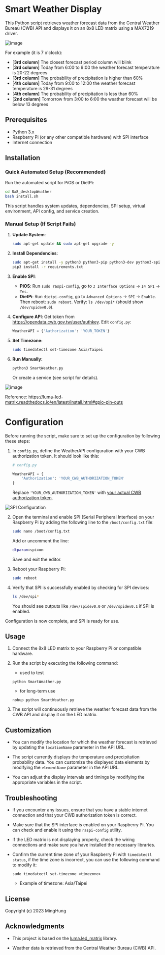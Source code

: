 Smart Weather Display
=====================

This Python script retrieves weather forecast data from the Central Weather Bureau (CWB) API and displays it on an 8x8 LED matrix using a MAX7219 driver.

![image](https://github.com/dong881/8x8_desktopWeather/assets/52557611/b090fc50-3632-4c0f-9d17-944792c73374)

For example (it is 7 o'clock):
- [**3rd column**] The closest forecast period column will blink
- [**3rd column**] Today from 6:00 to 9:00 the weather forecast temperature is 20-22 degrees
- [**3rd column**] The probability of precipitation is higher than 60%
- [**4th column**] Today from 9:00 to 12:00 the weather forecast temperature is 29-31 degrees
- [**4th column**] The probability of precipitation is less than 60%
- [**2nd column**] Tomorrow from 3:00 to 6:00 the weather forecast will be below 13 degrees

Prerequisites
-------------

-   Python 3.x
-   Raspberry Pi (or any other compatible hardware) with SPI interface
-   Internet connection

## Installation

### Quick Automated Setup (Recommended)

Run the automated script for PiOS or DietPi:

```bash
cd 8x8_desktopWeather
bash install.sh
```

This script handles system updates, dependencies, SPI setup, virtual environment, API config, and service creation.

### Manual Setup (If Script Fails)

1. **Update System**:
   ```bash
   sudo apt-get update && sudo apt-get upgrade -y
   ```

2. **Install Dependencies**:
   ```bash
   sudo apt-get install -y python3 python3-pip python3-dev python3-spidev libjpeg-dev zlib1g-dev libfreetype6-dev liblcms2-dev libopenjp2-7 libtiff5 build-essential git
   pip3 install -r requirements.txt
   ```

3. **Enable SPI**:
   - **PiOS**: Run `sudo raspi-config`, go to `3 Interface Options` → `I4 SPI` → `Yes`.
   - **DietPi**: Run `dietpi-config`, go to `Advanced Options` → `SPI` → `Enable`.
   Then reboot: `sudo reboot`.
   Verify: `ls /dev/spi*` (should show `/dev/spidev0.0`).

4. **Configure API**:
   Get token from https://opendata.cwb.gov.tw/user/authkey.
   Edit `config.py`:
   ```python
   WeatherAPI = {'Authorization': 'YOUR_TOKEN'}
   ```

5. **Set Timezone**:
   ```bash
   sudo timedatectl set-timezone Asia/Taipei
   ```

6. **Run Manually**:
   ```bash
   python3 SmartWeather.py
   ```
   Or create a service (see script for details).

![image](https://github.com/dong881/8x8_desktopWeather/assets/52557611/6a0bf29a-e59f-48e8-adda-d70d049db4f9)

Reference: https://luma-led-matrix.readthedocs.io/en/latest/install.html#gpio-pin-outs

# Configuration

Before running the script, make sure to set up the configuration by following these steps:

1. In `config.py`, define the WeatherAPI configuration with your CWB authorization token. It should look like this:
    ```python
    # config.py
    
    WeatherAPI = {
        'Authorization': 'YOUR_CWB_AUTHORIZATION_TOKEN'
    }
    ```
   Replace `'YOUR_CWB_AUTHORIZATION_TOKEN'` with [your actual CWB authorization token](https://opendata.cwb.gov.tw/user/authkey).

![SPI Configuration](https://github.com/dong881/8x8_desktopWeather/assets/52557611/8c58272f-ec3d-41ad-81c8-a3b47bea6df2)


2. Open the terminal and enable SPI (Serial Peripheral Interface) on your Raspberry Pi by adding the following line to the `/boot/config.txt` file:
   ```bash
   sudo nano /boot/config.txt
   ```
   Add or uncomment the line:
   ```bash
   dtparam=spi=on
   ```
   Save and exit the editor.

3. Reboot your Raspberry Pi:
   ```bash
   sudo reboot
   ```

4. Verify that SPI is successfully enabled by checking for SPI devices:
   ```bash
   ls /dev/spi*
   ```

   You should see outputs like `/dev/spidev0.0` or `/dev/spidev0.1` if SPI is enabled.

Configuration is now complete, and SPI is ready for use.

Usage
-----

1.  Connect the 8x8 LED matrix to your Raspberry Pi or compatible hardware.
    
2.  Run the script by executing the following command:
    - used to test
    ```cmd=
    python SmartWeather.py
    ``` 
    - for long-term use
    ```cmd=
    nohup python SmartWeather.py
    ``` 
    
3.  The script will continuously retrieve the weather forecast data from the CWB API and display it on the LED matrix.
    

Customization
-------------

-   You can modify the location for which the weather forecast is retrieved by updating the `locationName` parameter in the API URL.
    
-   The script currently displays the temperature and precipitation probability data. You can customize the displayed data elements by modifying the `elementName` parameter in the API URL.
    
-   You can adjust the display intervals and timings by modifying the appropriate variables in the script.
    

Troubleshooting
---------------

-   If you encounter any issues, ensure that you have a stable internet connection and that your CWB authorization token is correct.
    
-   Make sure that the SPI interface is enabled on your Raspberry Pi. You can check and enable it using the `raspi-config` utility.
    
-   If the LED matrix is not displaying properly, check the wiring connections and make sure you have installed the necessary libraries.

-   Confirm the current time zone of your Raspberry Pi with `timedatectl status`, if the time zone is incorrect, you can use the following command to modify it:
    ```cmd=
    sudo timedatectl set-timezone <timezone>
    ```
    - Example of timezone: Asia/Taipei

License
---------------

Copyright (c) 2023 MingHung


Acknowledgments
---------------

-   This project is based on the [luma.led_matrix](https://github.com/rm-hull/luma.led_matrix) library.
    
-   Weather data is retrieved from the Central Weather Bureau (CWB) API.
